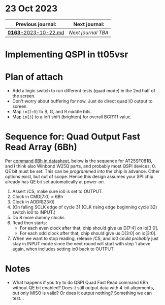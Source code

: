 # 23 Oct 2023

| Previous journal: | Next journal: |
|-|-|
| [**0163**-2023-10-22.md](./0163-2023-10-22.md) | *Next journal TBA* |

# Implementing QSPI in tt05vsr

# Plan of attach

*   Add a logic switch to run different tests (quad mode) in the 2nd half of the screen.
*   Don't worry about buffering for now. Just do direct quad IO output to screen.
*   Map `in[2:0]` to B, G, and R middle bits.
*   Map `in[3]` to a left shift (brighten) for overall BGR111 value.

# Sequence for: Quad Output Fast Read Array (6Bh)

Per [command 6Bh in datasheet](https://www.renesas.com/us/en/document/dst/at25sf081b-datasheet#page=18&zoom=100,62,550),
below is the sequence for AT25SF081B, and I think also Winbond W25Q parts, and probably most QSPI devices:
0.  QE bit must be set. This can be *programmed into* the chip in advance.
    Other options exist, but out of scope. Hence this design assumes your
    SPI chip already has QE bit set automatically at power-on.
1.  Assert /CS, make sure io0 is set to OUTPUT.
2.  Clock in CMD[7:0] = 6Bh
3.  Clock in ADDR[23:0]
4.  (On falling SCLK edge of cycle 31 (CLK rising edge beginning cycle 32) switch io0 to INPUT.)
5.  Do 8 more dummy clocks
6.  Read then starts:
    *   For each even clock after that, chip should give us D[7:4] on io[3:0].
    *   For each odd clock after that, chip should give us D[3:0] on io[3:0].
7.  When we want to stop reading, release /CS, and io0 could *probably* just stay in INPUT mode since the next round will start with step 1 above again, when includes setting io0 back to OUTPUT.


# Notes

*   What happens if you try to do QSPI Quad Fast Read command 6Bh without QE bit enabled? Does it still output data with 4-bit alignments, but only MISO is valid? Or does it output nothing? Something we can test...
